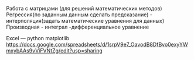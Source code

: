 Работа с матрицами (для решений математических методов) Регрессия(по заданным данным сделать предсказание) - интерполяция(задать математические уравнения для данных) Производная - интеграл -дифференциальное уравнение

Excel — python matplotlib
https://docs.google.com/spreadsheets/d/1srpV9e7_OavodB8DfBvo0exyYWmxybAAs9vViFVNtZg/edit?usp=sharing

